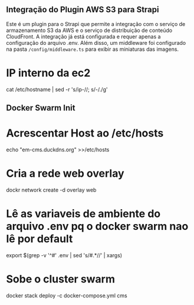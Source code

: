 ## Integração do Plugin AWS S3 para Strapi

Este é um plugin para o Strapi que permite a integração com o serviço de armazenamento S3 da AWS e o serviço de distribuição de conteúdo CloudFront. A integração já está configurada e requer apenas a configuração do arquivo .env. Além disso, um middleware foi configurado na pasta `/config/middleware.ts` para exibir as miniaturas das imagens.

# IP interno da ec2

cat /etc/hostname | sed -r 's/ip-//; s/-/./g'

## Docker Swarm Init

# Acrescentar Host ao /etc/hosts

echo "em-cms.duckdns.org" >>/etc/hosts

# Cria a rede web overlay

dockr network create -d overlay web

# Lê as variaveis de ambiente do arquivo .env pq o docker swarm nao lê por default

export $(grep -v '^#' .env | sed 's/#.\*//' | xargs)

# Sobe o cluster swarm

docker stack deploy -c docker-compose.yml cms
